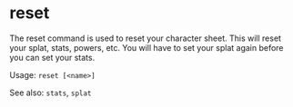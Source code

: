 # reset

The reset command is used to reset your character sheet. This will reset your
splat, stats, powers, etc. You will have to set your splat again before you can
set your stats.

Usage: `reset [<name>]`

See also: `stats`, `splat`

